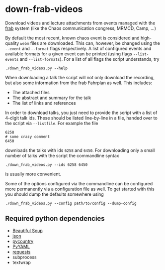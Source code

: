 # down-frab-videos
Download videos and lecture attachments from events managed with the
[frab](https://github.com/frab/frab) system
(like the Chaos communication congress, MRMCD, Camp, ...)   

By default the most recent, known chaos event is considered and high-quality ``webm``
files are downloaded.
This can, however, be changed using the ``--event`` and ``--format`` flags respectively.
A list of configured events and available formats for a given event can be printed
(using flags ``--list-events`` and ``--list-formats``).
For a list of all flags the script understands, try
```
./down_frab_videos.py --help
```

When downloading a talk the script will not only download the recording,
but also some information from the frab Fahrplan as well.
This includes:
- The attached files
- The abstract and summary for the talk
- The list of links and references

In order to download talks, you just need to provide the script with a list of 4-digit talk ids. 
These should be listed line-by-line in a file, handed over to the script via ``--listfile``.
For example the file 
```
6258
# some crazy comment
6450
```
downloads the talks with ids ``6258`` and ``6450``.
For downloading only a small number of talks with the script the commandline syntax
```
./down_frab_videos.py --ids 6258 6450
```
is usually more convenient.

Some of the options configured via the commandline can be configured more permanently via
a configuration file as well.
To get started with this you should dump the defaults somewhere using
```
./down_frab_videos.py --config path/to/config --dump-config
```

## Required python dependencies
- [Beautiful Soup](https://pypi.python.org/pypi/beautifulsoup4)
- [json](https://pypi.python.org/pypi/json)
- [pycountry](https://pypi.python.org/pypi/pycountry/)
- [PyYAML](https://pypi.python.org/pypi/PyYAML)
- [requests](https://pypi.python.org/pypi/requests)
- subprocess
- textwrap
